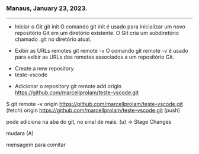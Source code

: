 ### Manaus, January 23, 2023.
-------------------------------------------------------------------

* Iniciar o Git
git init
O comando git init é usado para inicializar um novo repositório Git em um diretório existente.
O Git cria um subdiretório chamado .git no diretório atual. 

* Exibir as URLs remotes
git remote -v
O comando git remote -v é usado para exibir as URLs dos remotes associados a um repositório Git.

- Create a new repository
- teste-vscode

* Adicionar o repository
git remote add origin https://github.com/marcellprolam/teste-vscode.git

$ git remote -v
origin  https://github.com/marcellprolam/teste-vscode.git (fetch)
origin  https://github.com/marcellprolam/teste-vscode.git (push)

pode adiciona na aba do git, no sinal de mais. (u)
-> Stage Changes

mudara (A)

mensagem para comitar